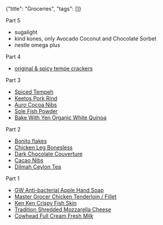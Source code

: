 {"title": "Groceries", "tags": []}

Part 5
* sugalight
* kind kones, only Avocado Coconut and Chocolate Sorbet
* nestle omega plus

Part 4
* [original & spicy tempe crackers](https://shopee.sg/-Shop-Malaysia-original-spicy-tempe-crackers-500g-i.209277230.9736874970)

Part 3
* [Spiced Tempeh](https://kreyv.shop/product/spiced-tempeh/)
* [Keetos Pork Rind](https://keetos.com.sg/)
* [Auro Cocoa Nibs](https://www.lazada.sg/products/auro-chocolate-100-percent-cocoa-nibs-i305120145-s541198935.html)
* [Sole Fish Powder](https://www.lazada.sg/products/food-people-100-pure-flounder-sole-fish-powder-di-yu-fen-i1673079075-s8069675157.html)
* [Bake With Yen Organic White Quinoa](https://www.lazada.sg/products/bake-with-yen-organic-white-quinoa-500g-i633908383-s1903492692.html)

Part 2
* [Bonito flakes](https://www.lazada.sg/products/seaboss-hana-katsuo-bushi-bonito-flakes-i303402368-s536740964.html)
* [Chicken Leg Bonesless](https://www.lazada.sg/products/master-grocer-chicken-leg-boneless-pre-portion-6pcs-frozen-i305144326-s541244335.html)
* [Dark Chocolate Couverture](https://www.lazada.sg/products/callebaut-dark-chocolate-couverture-i992274208-s3601692754.html)
* [Cacao Nibs](https://www.lazada.sg/products/natures-superfoods-organic-raw-cacao-nibs-i302750757-s535996152.html)
* [Dilmah Ceylon Tea](https://www.lazada.sg/products/dilmah-premium-quality-100-pure-ceylon-tea-i301140391-s527168992.html)

Part 1
* [GW Anti-bacterial Apple Hand Soap](https://www.lazada.sg/products/gw-anti-bacterial-apple-hand-soap-i303706240-s537352697.html)
* [Master Grocer Chicken Tenderloin / Fillet](https://www.lazada.sg/products/master-grocer-chicken-tenderloin-fillet-individual-frozen-i559534411-s1591924289.html)
* [Ken Ken Crispy Fish Skin](https://www.lazada.sg/products/ken-ken-crispy-fish-skin-i321492186-s639516999.html)
* [Tradition Shredded Mozzarella Cheese](https://www.lazada.sg/products/tradition-shredded-mozzarella-cheese-i301170240-s527260609.html)
* [Cowhead Full Cream Fresh Milk](https://www.lazada.sg/products/cowhead-full-cream-fresh-milk-i301094808-s527070990.html)

